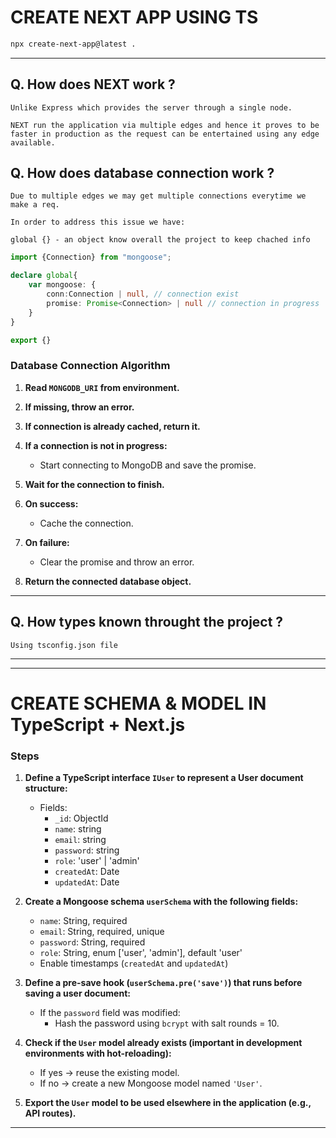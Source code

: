 # CREATE NEXT APP USING TS
```bash
npx create-next-app@latest .
```
-----
## Q. How does NEXT work ?
```text
Unlike Express which provides the server through a single node.

NEXT run the application via multiple edges and hence it proves to be faster in production as the request can be entertained using any edge available.
```
## Q. How does database connection work ?
```text
Due to multiple edges we may get multiple connections everytime we make a req.

In order to address this issue we have:

global {} - an object know overall the project to keep chached info
```

```typescript
import {Connection} from "mongoose";

declare global{
    var mongoose: {
        conn:Connection | null, // connection exist
        promise: Promise<Connection> | null // connection in progress
    }
}

export {}
```


### Database Connection Algorithm

1. **Read `MONGODB_URI` from environment.**

2. **If missing, throw an error.**

3. **If connection is already cached, return it.**

4. **If a connection is not in progress:**
    - Start connecting to MongoDB and save the promise.

5. **Wait for the connection to finish.**

6. **On success:**  
    - Cache the connection.

7. **On failure:**  
    - Clear the promise and throw an error.

8. **Return the connected database object.**


-----
## Q. How types known throught the project ?
```text
Using tsconfig.json file
```
-----
-----
# CREATE SCHEMA & MODEL IN TypeScript + Next.js


### Steps

1. **Define a TypeScript interface `IUser` to represent a User document structure:**
    - Fields:
        - `_id`: ObjectId
        - `name`: string
        - `email`: string
        - `password`: string
        - `role`: 'user' | 'admin'
        - `createdAt`: Date
        - `updatedAt`: Date

2. **Create a Mongoose schema `userSchema` with the following fields:**
    - `name`: String, required
    - `email`: String, required, unique
    - `password`: String, required
    - `role`: String, enum ['user', 'admin'], default 'user'
    - Enable timestamps (`createdAt` and `updatedAt`)

3. **Define a pre-save hook (`userSchema.pre('save')`) that runs before saving a user document:**
    - If the `password` field was modified:
        - Hash the password using `bcrypt` with salt rounds = 10.

4. **Check if the `User` model already exists (important in development environments with hot-reloading):**
    - If yes → reuse the existing model.
    - If no → create a new Mongoose model named `'User'`.

5. **Export the `User` model to be used elsewhere in the application (e.g., API routes).**

-----